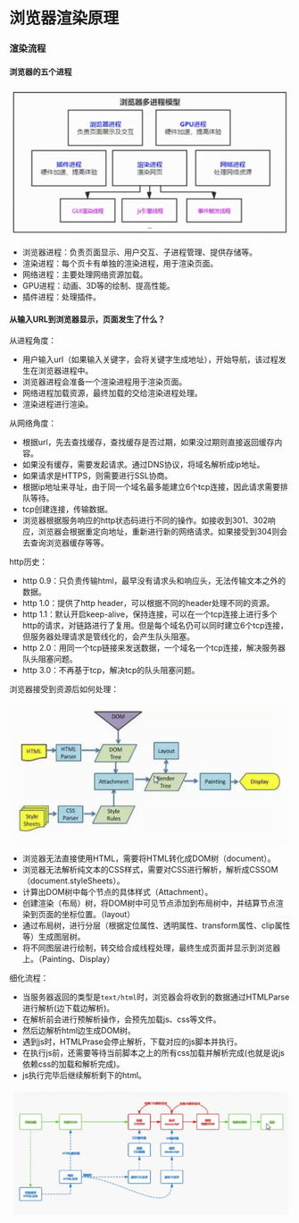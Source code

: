 # 浏览器渲染原理

### 渲染流程

#### 浏览器的五个进程

![image-20221120102531330](./image-浏览器渲染原理/image-20221120102531330.png)

- 浏览器进程：负责页面显示、用户交互、子进程管理、提供存储等。
- 渲染进程：每个页卡有单独的渲染进程，用于渲染页面。
- 网络进程：主要处理网络资源加载。
- GPU进程：动画、3D等的绘制、提高性能。
- 插件进程：处理插件。

#### 从输入URL到浏览器显示，页面发生了什么？

从进程角度：

- 用户输入url（如果输入关键字，会将关键字生成地址），开始导航，该过程发生在浏览器进程中。
- 浏览器进程会准备一个渲染进程用于渲染页面。
- 网络进程加载资源，最终加载的交给渲染进程处理。
- 渲染进程进行渲染。



从网络角度：

- 根据url，先去查找缓存，查找缓存是否过期，如果没过期则直接返回缓存内容。
- 如果没有缓存，需要发起请求。通过DNS协议，将域名解析成ip地址。
- 如果请求是HTTPS，则需要进行SSL协商。
- 根据ip地址来寻址，由于同一个域名最多能建立6个tcp连接，因此请求需要排队等待。
- tcp创建连接，传输数据。
- 浏览器根据服务响应的http状态码进行不同的操作。如接收到301、302响应，浏览器会根据重定向地址，重新进行新的网络请求。如果接受到304则会去查询浏览器缓存等等。



http历史：

- http 0.9：只负责传输html，最早没有请求头和响应头，无法传输文本之外的数据。
- http 1.0：提供了http header，可以根据不同的header处理不同的资源。
- http 1.1：默认开启keep-alive，保持连接，可以在一个tcp连接上进行多个http的请求，对链路进行了复用。但是每个域名仍可以同时建立6个tcp连接，但服务器处理请求是管线化的，会产生队头阻塞。
- http 2.0：用同一个tcp链接来发送数据，一个域名一个tcp连接，解决服务器队头阻塞问题。
- http 3.0：不再基于tcp，解决tcp的队头阻塞问题。



浏览器接受到资源后如何处理：

![image-20221120123929827](./image-浏览器渲染原理/image-20221120123929827.png)

- 浏览器无法直接使用HTML，需要将HTML转化成DOM树（document）。
- 浏览器无法解析纯文本的CSS样式，需要对CSS进行解析，解析成CSSOM（document.styleSheets）。
- 计算出DOM树中每个节点的具体样式（Attachment）。
- 创建渲染（布局）树，将DOM树中可见节点添加到布局树中，并结算节点渲染到页面的坐标位置。（layout）
- 通过布局树，进行分层（根据定位属性、透明属性、transform属性、clip属性等）生成图层树。
- 将不同图层进行绘制，转交给合成线程处理，最终生成页面并显示到浏览器上。（Painting、Display）

细化流程：

- 当服务器返回的类型是`text/html`时，浏览器会将收到的数据通过HTMLParse进行解析(边下载边解析)。
- 在解析前会进行预解析操作，会预先加载js、css等文件。
- 然后边解析html边生成DOM树。
- 遇到js时，HTMLPrase会停止解析，下载对应的js脚本并执行。
- 在执行js前，还需要等待当前脚本之上的所有css加载并解析完成(也就是说js依赖css的加载和解析完成)。
- js执行完毕后继续解析剩下的html。

![image-20221120143410622](./image-浏览器渲染原理/image-20221120143410622.png)